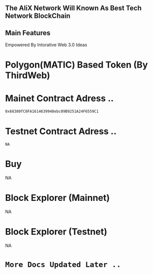 ## The AliX Network Will Known As Best Tech Network BlockChain  
  
## Main Features  
  
Empowered By Intorative Web 3.0 Ideas  
  
  
# Polygon(MATIC) Based Token (By ThirdWeb)  
  
  
# Mainet Contract Adress ..  
`0x68380fC0FA1614639948ebc09B9251A24F6559C1`  
# Testnet Contract Adress ..  
`NA`  
  
# Buy  
NA  
  
# Block Explorer (Mainnet)
NA  
# Block Explorer (Testnet)
NA  
  
# `More Docs Updated Later ..`  
